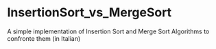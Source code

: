 # InsertionSort_vs_MergeSort
A simple implementation of Insertion Sort and Merge Sort Algorithms to confronte them (in Italian)
